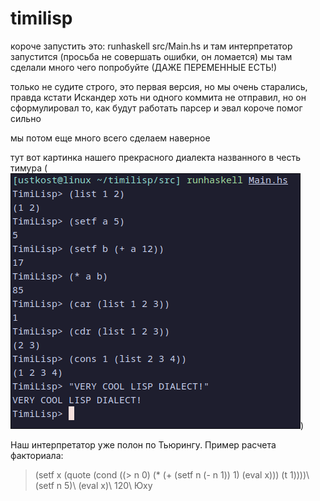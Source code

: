 # timilisp

короче запустить это: runhaskell src/Main.hs
и там интерпретатор запустится (просьба не совершать ошибки, он ломается)
мы там сделали много чего попробуйте (ДАЖЕ ПЕРЕМЕННЫЕ ЕСТЬ!)

только не судите строго, это первая версия, но мы очень старались, правда
кстати Искандер хоть ни одного коммита не отправил, но он сформулировал то, как будут работать парсер и эвал
короче помог сильно

мы потом еще много всего сделаем наверное

тут вот картинка нашего прекрасного диалекта названного в честь тимура
(![timilispik](./kartinka.png))

Наш интерпретатор уже полон по Тьюрингу. Пример расчета факториала:
> (setf x (quote (cond ((> n 0) (* (+ (setf n (- n 1)) 1) (eval x))) (t 1))))\\
> (setf n 5)\\
> (eval x)\\
120\\
Юху
